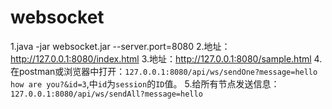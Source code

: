 # websocket
1.java -jar websocket.jar --server.port=8080
2.地址：http://127.0.0.1:8080/index.html
3.地址：http://127.0.0.1:8080/sample.html
4.在postman或浏览器中打开：`127.0.0.1:8080/api/ws/sendOne?message=hello how are you?&id=3`,中`id`为`session`的`ID`值。
5.给所有节点发送信息：`127.0.0.1:8080/api/ws/sendAll?message=hello`

